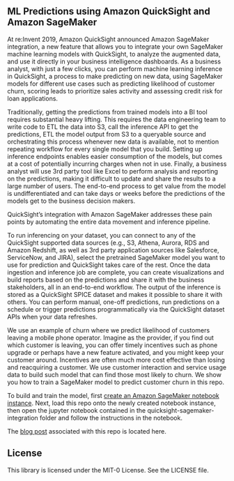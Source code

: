 ## ML Predictions using Amazon QuickSight and Amazon SageMaker

At re:Invent 2019, Amazon QuickSight announced Amazon SageMaker integration, a new feature that allows you to integrate your own SageMaker machine learning models with QuickSight, to analyze the augmented data, and use it directly in your business intelligence dashboards. As a business analyst, with just a few clicks, you can perform machine learning inference in QuickSight, a process to make predicting on new data, using SageMaker models for different use cases such as predicting likelihood of customer churn, scoring leads to prioritize sales activity and assessing credit risk for loan applications. 

Traditionally, getting the predictions from trained models into a BI tool requires substantial heavy lifting. This requires the data engineering team to write code to ETL the data into S3, call the inference API to get the predictions, ETL the model output from S3 to a queryable source and orchestrating this process whenever new data is available, not to mention repeating workflow for every single model that you build. Setting up inference endpoints enables easier consumption of the models, but comes at a cost of potentially incurring charges when not in use. Finally, a business analyst will use 3rd party tool like Excel to perform analysis and reporting on the predictions, making it difficult to update and share the results to a large number of users. The end-to-end process to get value from the model is undifferentiated and can take days or weeks before the predictions of the models get to the business decision makers.

QuickSight’s integration with Amazon SageMaker addresses these pain points by automating the entire data movement and inference pipeline. 


To run inferencing on your dataset, you can connect to any of the QuickSight supported data sources (e.g., S3, Athena, Aurora, RDS and Amazon Redshift, as well as 3rd party application sources like Salesforce, ServiceNow, and JIRA), select the pretrained SageMaker model you want to use for prediction and QuickSight takes care of the rest. Once the data ingestion and inference job are complete, you can create visualizations and build reports based on the predictions and share it with the business stakeholders, all in an end-to-end workflow. The output of the inference is stored as a QuickSight SPICE dataset and makes it possible to share it with others. You can perform manual, one-off predictions, run predictions on a schedule or trigger predictions programmatically via the QuickSight dataset APIs when your data refreshes.

We use an example of churn where we predict likelihood of customers leaving a mobile phone operator. Imagine as the provider, if you find out which customer is leaving, you can offer timely incentives such as phone upgrade or perhaps have a new feature activated, and you might keep your customer around. Incentives are often much more cost effective than losing and reacquiring a customer. We use customer interaction and service usage data to build such model that can find those most likely to churn. We show you how to train a SageMaker model to predict customer churn in this repo. 

To build and train the model, first [create an Amazon SageMaker notebook instance](https://docs.aws.amazon.com/sagemaker/latest/dg/gs-setup-working-env.html). Next, load this repo onto the newly created notebook instance, then open the jupyter notebook contained in the quicksight-sagemaker-integration folder and follow the instructions in the notebook.

The [blog post](https://aws.amazon.com/blogs/TBA/) associated with this repo is located here.


## License

This library is licensed under the MIT-0 License. See the LICENSE file.

